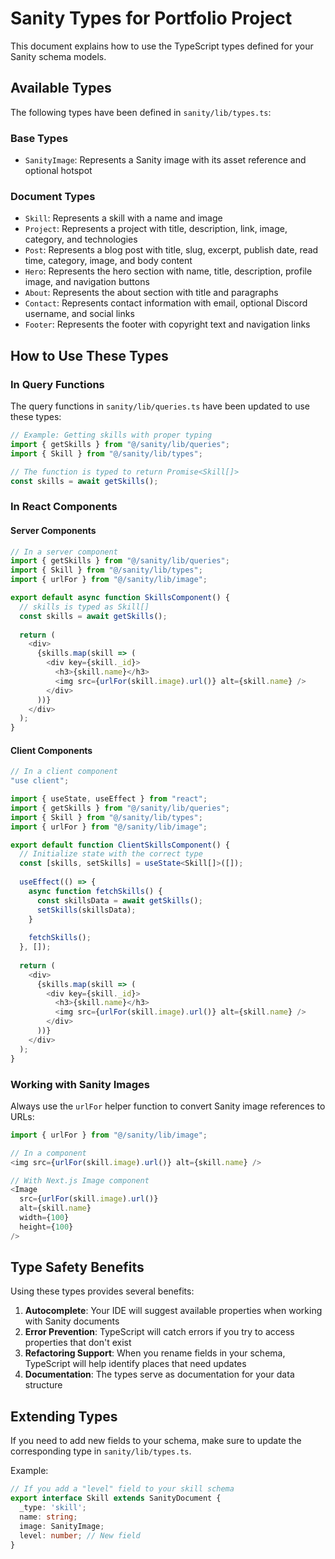 # Sanity Types for Portfolio Project

This document explains how to use the TypeScript types defined for your Sanity schema models.

## Available Types

The following types have been defined in `sanity/lib/types.ts`:

### Base Types

- `SanityImage`: Represents a Sanity image with its asset reference and optional hotspot

### Document Types

- `Skill`: Represents a skill with a name and image
- `Project`: Represents a project with title, description, link, image, category, and technologies
- `Post`: Represents a blog post with title, slug, excerpt, publish date, read time, category, image, and body content
- `Hero`: Represents the hero section with name, title, description, profile image, and navigation buttons
- `About`: Represents the about section with title and paragraphs
- `Contact`: Represents contact information with email, optional Discord username, and social links
- `Footer`: Represents the footer with copyright text and navigation links

## How to Use These Types

### In Query Functions

The query functions in `sanity/lib/queries.ts` have been updated to use these types:

```typescript
// Example: Getting skills with proper typing
import { getSkills } from "@/sanity/lib/queries";
import { Skill } from "@/sanity/lib/types";

// The function is typed to return Promise<Skill[]>
const skills = await getSkills();
```

### In React Components

#### Server Components

```typescript
// In a server component
import { getSkills } from "@/sanity/lib/queries";
import { Skill } from "@/sanity/lib/types";
import { urlFor } from "@/sanity/lib/image";

export default async function SkillsComponent() {
  // skills is typed as Skill[]
  const skills = await getSkills();
  
  return (
    <div>
      {skills.map(skill => (
        <div key={skill._id}>
          <h3>{skill.name}</h3>
          <img src={urlFor(skill.image).url()} alt={skill.name} />
        </div>
      ))}
    </div>
  );
}
```

#### Client Components

```typescript
// In a client component
"use client";

import { useState, useEffect } from "react";
import { getSkills } from "@/sanity/lib/queries";
import { Skill } from "@/sanity/lib/types";
import { urlFor } from "@/sanity/lib/image";

export default function ClientSkillsComponent() {
  // Initialize state with the correct type
  const [skills, setSkills] = useState<Skill[]>([]);
  
  useEffect(() => {
    async function fetchSkills() {
      const skillsData = await getSkills();
      setSkills(skillsData);
    }
    
    fetchSkills();
  }, []);
  
  return (
    <div>
      {skills.map(skill => (
        <div key={skill._id}>
          <h3>{skill.name}</h3>
          <img src={urlFor(skill.image).url()} alt={skill.name} />
        </div>
      ))}
    </div>
  );
}
```

### Working with Sanity Images

Always use the `urlFor` helper function to convert Sanity image references to URLs:

```typescript
import { urlFor } from "@/sanity/lib/image";

// In a component
<img src={urlFor(skill.image).url()} alt={skill.name} />

// With Next.js Image component
<Image 
  src={urlFor(skill.image).url()} 
  alt={skill.name}
  width={100}
  height={100}
/>
```

## Type Safety Benefits

Using these types provides several benefits:

1. **Autocomplete**: Your IDE will suggest available properties when working with Sanity documents
2. **Error Prevention**: TypeScript will catch errors if you try to access properties that don't exist
3. **Refactoring Support**: When you rename fields in your schema, TypeScript will help identify places that need updates
4. **Documentation**: The types serve as documentation for your data structure

## Extending Types

If you need to add new fields to your schema, make sure to update the corresponding type in `sanity/lib/types.ts`.

Example:

```typescript
// If you add a "level" field to your skill schema
export interface Skill extends SanityDocument {
  _type: 'skill';
  name: string;
  image: SanityImage;
  level: number; // New field
}
```
